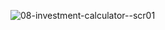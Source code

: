 ![08-investment-calculator--scr01](https://github.com/zarail/React-Practice-Projects/assets/122231647/e6411e6f-13b6-4b6a-8775-7099a5f4d333)
